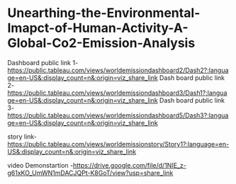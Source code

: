 # Unearthing-the-Environmental-Imapct-of-Human-Activity-A-Global-Co2-Emission-Analysis


Dashboard public link 1-https://public.tableau.com/views/worldemissiondashboard2/Dash2?:language=en-US&:display_count=n&:origin=viz_share_link
Dash board public link 2-https://public.tableau.com/views/worldemissiondashboard3/Dash1?:language=en-US&:display_count=n&:origin=viz_share_link
Dash board public link 3-https://public.tableau.com/views/worldemissiondashboard5/Dash3?:language=en-US&:display_count=n&:origin=viz_share_link

story link-https://public.tableau.com/views/worldemissionstory/Story1?:language=en-US&:display_count=n&:origin=viz_share_link

video Demonstartion -https://drive.google.com/file/d/1NIE_z-g61xKO_UmWN1mDACJQPt-K8GoT/view?usp=share_link
